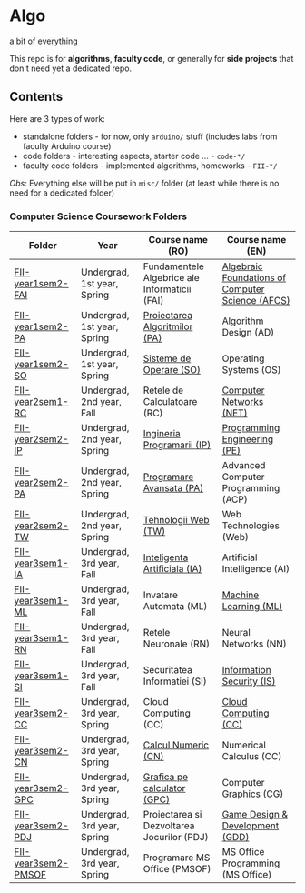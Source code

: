 # Algo
a bit of everything
  
  
This repo is for **algorithms**, **faculty code**, or generally for **side projects** that don't need yet a dedicated repo.
  
## Contents
  
Here are 3 types of work:
  - standalone folders - for now, only `arduino/` stuff (includes labs from faculty Arduino course)
  - code folders - interesting aspects, starter code ... - `code-*/`
  - faculty code folders - implemented algorithms, homeworks - `FII-*/`

*Obs*: Everything else will be put in `misc/` folder (at least while there is no need for a dedicated folder)


### Computer Science Coursework Folders

| Folder                                   | Year                        | Course name (RO) | Course name (EN) |
| ---------------------------------------- | --------------------------- | ---------------- | ---------------- |
| [FII-year1sem2-FAI](./FII-year1sem2-FAI) | Undergrad, 1st year, Spring | Fundamentele Algebrice ale Informaticii (FAI) | [Algebraic Foundations of Computer Science (AFCS)](https://profs.info.uaic.ro/~fltiplea/AFCS/AFCS.html) |
| [FII-year1sem2-PA](./FII-year1sem2-PA) | Undergrad, 1st year, Spring | [Proiectarea Algoritmilor (PA)](https://sites.google.com/site/fiicoursepa/curriculum) | Algorithm Design (AD) |
| [FII-year1sem2-SO](./FII-year1sem2-SO) | Undergrad, 1st year, Spring | [Sisteme de Operare (SO)](https://profs.info.uaic.ro/~vidrascu/SO.html) | Operating Systems (OS) |
| [FII-year2sem1-RC](./FII-year2sem1-RC) | Undergrad, 2nd year, Fall | Retele de Calculatoare (RC) | [Computer Networks (NET)](https://profs.info.uaic.ro/~computernetworks/) |
| [FII-year2sem2-IP](./FII-year2sem2-IP) | Undergrad, 2nd year, Spring | [Ingineria Programarii (IP)](https://profs.info.uaic.ro/~adiftene/Scoala/2021/IP/index.html) | [Programming Engineering (PE)](https://profs.info.uaic.ro/~adiftene/Scoala/2021/PE/index.html) |
| [FII-year2sem2-PA](./FII-year2sem2-PA) | Undergrad, 2nd year, Spring | [Programare Avansata (PA)](https://profs.info.uaic.ro/~acf/java/) | Advanced Computer Programming (ACP) |
| [FII-year2sem2-TW](./FII-year2sem2-TW) | Undergrad, 2nd year, Spring | [Tehnologii Web (TW)](https://profs.info.uaic.ro/~busaco/teach/courses/web/web-film.html) | Web Technologies (Web) |
| [FII-year3sem1-IA](./FII-year3sem1-IA) | Undergrad, 3rd year, Fall | [Inteligenta Artificiala (IA)](https://sites.google.com/view/iafii/cursuri) | Artificial Intelligence (AI) |
| [FII-year3sem1-ML](./FII-year3sem1-ML) | Undergrad, 3rd year, Fall | Invatare Automata (ML) | [Machine Learning (ML)](https://profs.info.uaic.ro/~ciortuz/teaching.html) |
| [FII-year3sem1-RN](./FII-year3sem1-RN) | Undergrad, 3rd year, Fall | Retele Neuronale (RN) | Neural Networks (NN) |
| [FII-year3sem1-SI](./FII-year3sem1-SI) | Undergrad, 3rd year, Fall | Securitatea Informatiei (SI) | [Information Security (IS)](https://profs.info.uaic.ro/~fltiplea/IS/ICS.html) |
| [FII-year3sem2-CC](./FII-year3sem2-CC) | Undergrad, 3rd year, Spring | Cloud Computing (CC) | [Cloud Computing (CC)](https://profs.info.uaic.ro/~adria/teach/courses/CloudComputing/index.html) |
| [FII-year3sem2-CN](./FII-year3sem2-CN) | Undergrad, 3rd year, Spring | [Calcul Numeric (CN)](http://profs.info.uaic.ro/~ancai/CN/) | Numerical Calculus (CC) |
| [FII-year3sem2-GPC](./FII-year3sem2-GPC) | Undergrad, 3rd year, Spring | [Grafica pe calculator (GPC)](http://profs.info.uaic.ro/~ghirvu/gpc/) | Computer Graphics (CG) |
| [FII-year3sem2-PDJ](./FII-year3sem2-PDJ) | Undergrad, 3rd year, Spring | Proiectarea si Dezvoltarea Jocurilor (PDJ) | [Game Design & Development (GDD)](https://profs.info.uaic.ro/~alaiba/pub/gdd-2017/) |
| [FII-year3sem2-PMSOF](./FII-year3sem2-PMSOF) | Undergrad, 3rd year, Spring | Programare MS Office (PMSOF) | MS Office Programming (MS Office) |
